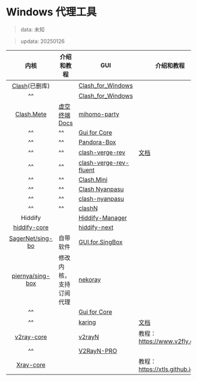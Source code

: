 # Windows 代理工具
> data: 未知

> updata: 20250126

|                            内核                            | 介绍和教程                                    | GUI                                                                                                                           | 介绍和教程                            |
| :------------------------------------------------------: | ---------------------------------------- | ----------------------------------------------------------------------------------------------------------------------------- | -------------------------------- |
|            [Clash](https://clash.wiki/)(已删库)             |                                          | [Clash_for_Windows](https://github.com/Z-Siqi/Clash-for-Windows_Chinese "https://github.com/clashdownload/Clash_for_Windows") |                                  |
|                            ^^                            |                                          | [Clash_for_Windows](https://github.com/clashdownload/Clash_for_Windows)                                                       |                                  |
|    [Clash.Mete](https://github.com/MetaCubeX/mihomo)     | [虚空终端 Docs](https://wiki.metacubex.one/) | [mihomo-party](https://github.com/pompurin404/mihomo-party)                                                                   |                                  |
|                            ^^                            | ^^                                       | [Gui for Core](https://gui-for-cores.github.io/)                                                                              |                                  |
|                            ^^                            | ^^                                       | [Pandora-Box](https://github.com/snakem982/Pandora-Box)                                                                       |                                  |
|                            ^^                            | ^^                                       | [clash-verge-rev](https://github.com/clash-verge-rev/clash-verge-rev)                                                         | [文档](https://clashvergerev.com/) |
|                            ^^                            | ^^                                       | [clash-verge-rev-fluent](https://github.com/Daydreamer-riri/clash-verge-rev-fluent)                                           |                                  |
|                            ^^                            | ^^                                       | [Clash.Mini](https://github.com/MetaCubeX/Clash.Mini)                                                                         |                                  |
|                            ^^                            | ^^                                       | [Clash Nyanpasu](https://nyanpasu.elaina.moe/)                                                                                |                                  |
|                            ^^                            | ^^                                       | [clash-nyanpasu](https://github.com/LibNyanpasu/clash-nyanpasu)                                                               |                                  |
|                            ^^                            | ^^                                       | [clashN](https://github.com/2dust/clashN)                                                                                     |                                  |
|                         Hiddify                          |                                          | [Hiddify-Manager](https://github.com/hiddify/Hiddify-Manager)                                                                 |                                  |
| [hiddify-core](https://github.com/hiddify/hiddify-core)  |                                          | [hiddify-next](https://github.com/hiddify/hiddify-next)                                                                       |                                  |
| [SagerNet/sing-bo](https://github.com/SagerNet/sing-box) | 自带软件                                     | [GUI.for.SingBox](https://github.com/GUI-for-Cores/GUI.for.SingBox)                                                           |                                  |
| [piernya/sing-box](https://github.com/PuerNya/sing-box)  | 修改内核，支持订阅代理                              | [nekoray](https://github.com/MatsuriDayo/nekoray)                                                                             |                                  |
|                            ^^                            |                                          | [Gui for Core](https://gui-for-cores.github.io/)                                                                              |                                  |
|                            ^^                            |                                          | [karing](https://github.com/KaringX/karing)                                                                                   | [文档](https://karing.app/)        |
|    [v2ray-core](https://github.com/v2fly/v2ray-core)     |                                          | [v2rayN](https://github.com/2dust/v2rayN)                                                                                     | 教程：https://www.v2fly.org/        |
|                            ^^                            |                                          | [V2RayN-PRO](https://github.com/lowercase78/V2RayN-PRO)                                                                       |                                  |
|      [Xray-core](https://github.com/XTLS/Xray-core)      |                                          |                                                                                                                               | 教程：https://xtls.github.io/       |

